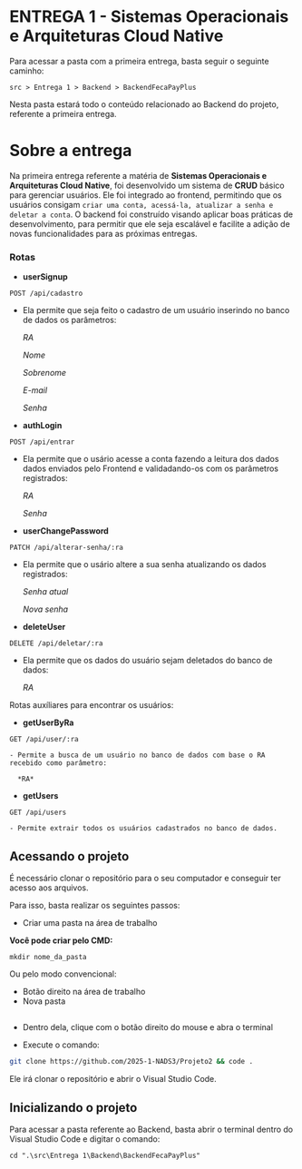 # ENTREGA 1 - Sistemas Operacionais e Arquiteturas Cloud Native

Para acessar a pasta com a primeira entrega, basta seguir o seguinte caminho:

`
src > Entrega 1 > Backend > BackendFecaPayPlus
`

Nesta pasta estará todo o conteúdo relacionado ao Backend do projeto, referente a primeira entrega.

# Sobre a entrega

Na primeira entrega referente a matéria de **Sistemas Operacionais e Arquiteturas Cloud Native**, foi desenvolvido um sistema de **CRUD** básico para gerenciar usuários. Ele foi integrado ao frontend, permitindo que os usuários consigam `criar uma conta, acessá-la, atualizar a senha e deletar a conta`. O backend foi construído visando aplicar boas práticas de desenvolvimento, para permitir que ele seja escalável e facilite a adição de novas funcionalidades para as próximas entregas. 

### Rotas

- **userSignup**

```
POST /api/cadastro
```

  - Ela permite que seja feito o cadastro de um usuário inserindo no banco de dados os parâmetros:
    
    *RA*
    
    *Nome*
    
    *Sobrenome*
    
    *E-mail*
    
    *Senha*


- **authLogin**

```
POST /api/entrar
```

  - Ela permite que o usário acesse a conta fazendo a leitura dos dados dados enviados pelo Frontend e validadando-os com os parâmetros registrados:
    
    *RA*
    
    *Senha*

- **userChangePassword**

```
PATCH /api/alterar-senha/:ra
```

  - Ela permite que o usário altere a sua senha atualizando os dados registrados:
    
    *Senha atual*
    
    *Nova senha*

- **deleteUser**

```
DELETE /api/deletar/:ra
```

  - Ela permite que os dados do usuário sejam deletados do banco de dados:
    
    *RA*

Rotas auxíliares para encontrar os usuários:

  - **getUserByRa**

```
GET /api/user/:ra
```

    - Permite a busca de um usuário no banco de dados com base o RA recebido como parâmetro:
      
      *RA*

  - **getUsers**

```
GET /api/users
```

    - Permite extrair todos os usuários cadastrados no banco de dados.

## Acessando o projeto

É necessário clonar o repositório para o seu computador e conseguir ter acesso aos arquivos. 

Para isso, basta realizar os seguintes passos:

- Criar uma pasta na área de trabalho
  
**Você pode criar pelo CMD:**

```
mkdir nome_da_pasta
```
Ou pelo modo convencional:

- Botão direito na área de trabalho
- Nova pasta
##

- Dentro dela, clique com o botão direito do mouse e abra o terminal
  
- Execute o comando:
  
```bash
git clone https://github.com/2025-1-NADS3/Projeto2 && code .
```
Ele irá clonar o repositório e abrir o Visual Studio Code.

## Inicializando o projeto

Para acessar a pasta referente ao Backend, basta abrir o terminal dentro do Visual Studio Code e digitar o comando:
```
cd ".\src\Entrega 1\Backend\BackendFecaPayPlus"
```

 


